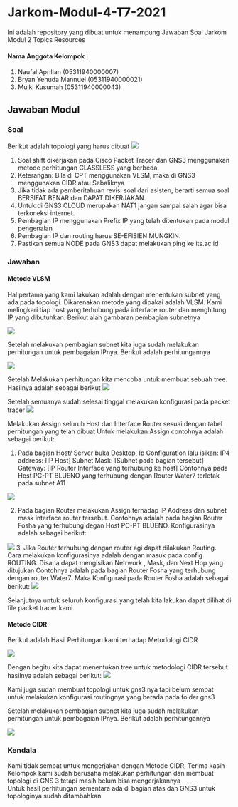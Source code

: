 # Jarkom-Modul-4-T7-2021
Ini adalah repository yang dibuat untuk menampung Jawaban Soal Jarkom Modul 2  Topics Resources  
#### Nama Anggota Kelompok :      
1. Naufal Aprilian (05311940000007)     
2. Bryan Yehuda Mannuel (05311940000021)      
3. Mulki Kusumah (05311940000043)

## Jawaban Modul 
### Soal
Berikut adalah topologi yang harus dibuat
![](images/topologi-soal.png)
1. Soal shift dikerjakan pada Cisco Packet Tracer dan GNS3 menggunakan metode perhitungan CLASSLESS yang berbeda.
2. Keterangan: Bila di CPT menggunakan VLSM, maka di GNS3 menggunakan CIDR atau Sebaliknya
3. Jika tidak ada pemberitahuan revisi soal dari asisten, berarti semua soal BERSIFAT BENAR dan DAPAT DIKERJAKAN.
4. Untuk di GNS3 CLOUD merupakan NAT1 jangan sampai salah agar bisa terkoneksi internet.
5. Pembagian IP menggunakan Prefix IP yang telah ditentukan pada modul pengenalan
6. Pembagian IP dan routing harus SE-EFISIEN MUNGKIN.
7. Pastikan semua NODE pada GNS3 dapat melakukan ping ke its.ac.id

### Jawaban
#### Metode VLSM
Hal pertama yang kami lakukan adalah dengan menentukan subnet yang ada pada topologi. Dikarenakan metode yang dipakai adalah VLSM. Kami melingkari tiap host yang terhubung pada interface router dan menghitung IP yang dibutuhkan. Berikut alah gambaran pembagian subnetnya

![](images/VLSM-Jarkom-Modul-4-T7-2021.png)

Setelah melakukan pembagian subnet kita juga sudah melakukan perhitungan untuk pembagaian IPnya. Berikut adalah perhitungannya

![](images/VLSM-perhitungan.png)

Setelah Melakukan perhitungan kita mencoba untuk membuat sebuah tree. Hasilnya adalah sebagai berikut
![](images/VLSM-Jarkom-Modul-4-T7-2021.png)

Setelah semuanya sudah selesai tinggal melakukan konfigurasi pada packet tracer
![](images/vlsm-topologi.png)

Melakukan Assign seluruh Host dan Interface Router sesuai dengan tabel perhitungan yang telah dibuat
Untuk melakukan Assign contohnya adalah sebagai berikut:
1. Pada bagian Host/ Server buka Desktop, Ip Configuration lalu isikan:
IP4 address: [IP Host]
Subnet Mask: [Subnet pada bagian tersebut]
Gateway: [IP Router Interface yang terhubung ke host]
Contohnya pada Host PC-PT BLUENO yang terhubung dengan Router Water7 terletak pada subnet A11

![](images/VLSM-contoh.png)

2. Pada bagian Router melakukan Assign terhadap IP Address dan subnet mask interface router tersebut.
Contohnya adalah pada bagian Router Fosha yang terhubung degan Host PC-PT BLUENO. Konfigurasinya adalah sebagai berikut:

![](images/VLSM-contoh-router.png)
3. Jika Router terhubung dengan router agi dapat dilakukan Routing. Cara melakukan konfigurasinya adalah dengan masuk pada config ROUTING. Disana dapat mengisikan Netrwork , Mask, dan Next Hop yang ditujukan
Contohnya adalah pada bagian Router Fosha yang terhubung dengan router Water7:
Maka Konfigurasi pada Router Fosha adalah sebagai berikut:
![](images/VLSM-contoh-routing.png)

Selanjutnya untuk seluruh konfigurasi yang telah kita lakukan dapat dilihat di file packet tracer kami

#### Metode CIDR
Berikut adalah Hasil Perhitungan kami terhadap Metodologi CIDR

![](images/Topologi-CIDR.png)

Dengan begitu kita dapat menentukan tree untuk metodologi CIDR tersebut hasilnya adalah sebagai berikut:
![](images/CIDR-Jarkom-Modul-4-T7-2021.png)

Kami juga sudah membuat topologi untuk gns3 nya tapi belum sempat untuk melakukan konfigurasi routingnya yang berada pada folder gns3

Setelah melakukan pembagian subnet kita juga sudah melakukan perhitungan untuk pembagaian IPnya. Berikut adalah perhitungannya

![](images/VLSM-perhitungan.png)


### Kendala
Kami tidak sempat untuk mengerjakan dengan Metode CIDR, Terima kasih
Kelompok kami sudah berusaha melakukan perhitungan dan membuat topologi di GNS 3 tetapi masih belum bisa mengerjakannya   
Untuk hasil perhitungan sementara ada di bagian atas dan GNS3 untuk topologinya sudah ditambahkan
